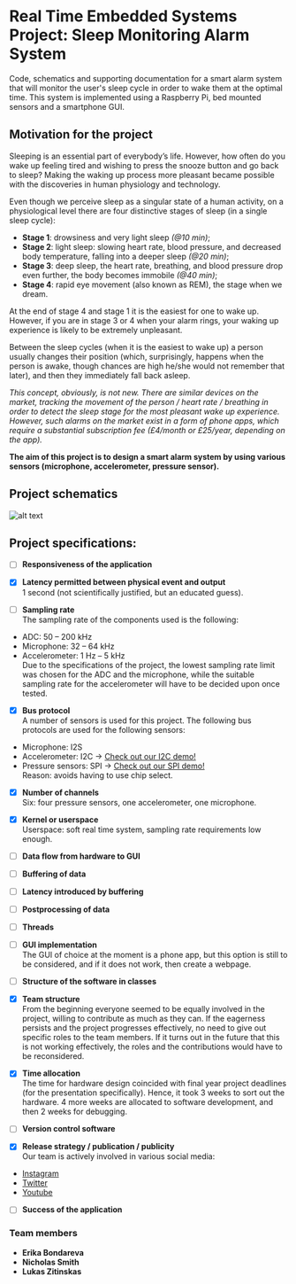 # Real Time Embedded Systems Project: Sleep Monitoring Alarm System

Code, schematics and supporting documentation for a smart alarm system that will monitor the user's sleep cycle in order to wake them at the optimal time. This system is implemented using a Raspberry Pi, bed mounted sensors and a smartphone GUI.

## Motivation for the project

Sleeping is an essential part of everybody’s life. However, how often do you wake up feeling tired and wishing to press the snooze button and go back to sleep? Making the waking up process more pleasant became possible with the discoveries in human physiology and technology.

Even though we perceive sleep as a singular state of a human activity, on a physiological level there are four distinctive stages of sleep (in a single sleep cycle):
- **Stage 1**: drowsiness and very light sleep *(@10 min)*;
- **Stage 2**: light sleep: slowing heart rate, blood pressure, and decreased body temperature, falling into a deeper sleep *(@20 min)*;
- **Stage 3**: deep sleep, the heart rate, breathing, and blood pressure drop even further, the body becomes immobile *(@40 min)*;
- **Stage 4**: rapid eye movement (also known as REM), the stage when we dream.

At the end of stage 4 and stage 1 it is the easiest for one to wake up. However, if you are in stage 3 or 4 when your alarm rings, your waking up experience is likely to be extremely unpleasant. 

Between the sleep cycles (when it is the easiest to wake up) a person usually changes their position (which, surprisingly, happens when the person is awake, though chances are high he/she would not remember that later), and then they immediately fall back asleep.

*This concept, obviously, is not new. There are similar devices on the market, tracking the movement of the person / heart rate / breathing in order to detect the sleep stage for the most pleasant wake up experience. However, such alarms on the market exist in a form of phone apps, which require a substantial subscription fee (£4/month or £25/year, depending on the app).*

**The aim of this project is to design a smart alarm system by using various sensors (microphone, accelerometer, pressure sensor).**

## Project schematics

![alt text](https://github.com/npes-95/sleeping-beauty/blob/master/smart_alarm_schematics.png)

## Project specifications:

- [ ] **Responsiveness of the application**

- [x] **Latency permitted between physical event and output** <br />
1 second (not scientifically justified, but an educated guess).

- [ ] **Sampling rate** <br />
The sampling rate of the components used is the following:
- ADC: 50 – 200 kHz
- Microphone: 32 – 64 kHz
- Accelerometer: 1 Hz – 5 kHz <br />
Due to the specifications of the project, the lowest sampling rate limit was chosen for the ADC and the microphone, while the suitable sampling rate for the accelerometer will have to be decided upon once tested.

- [x] **Bus protocol** <br />
A number of sensors is used for this project. The following bus protocols are used for the following sensors:
- Microphone: I2S
- Accelerometer: I2C -> [Check out our I2C demo!](https://youtu.be/kbwUbBWLsfQ)
- Pressure sensors: SPI -> [Check out our SPI demo!](https://youtu.be/tLUy4hVlnH0)<br />
Reason: avoids having to use chip select.

- [x] **Number of channels** <br />
Six: four pressure sensors, one accelerometer, one microphone.

- [x] **Kernel or userspace** <br />
Userspace: soft real time system, sampling rate requirements low enough.

- [ ] **Data flow from hardware to GUI**

- [ ] **Buffering of data**

- [ ] **Latency introduced by buffering**

- [ ] **Postprocessing of data**

- [ ] **Threads**

- [ ] **GUI implementation** <br />
The GUI of choice at the moment is a phone app, but this option is still to be considered, and if it does not work, then create a webpage.

- [ ] **Structure of the software in classes**

- [x] **Team structure** <br />
From the beginning everyone seemed to be equally involved in the project, willing to contribute as much as they can. If the eagerness persists and the project progresses effectively, no need to give out specific roles to the team members. If it turns out in the future that this is not working effectively, the roles and the contributions would have to be reconsidered.

- [x] **Time allocation** <br />
The time for hardware design coincided with final year project deadlines (for the presentation specifically). Hence, it took 3 weeks to sort out the hardware. 4 more weeks are allocated to software development, and then 2 weeks for debugging.

- [ ] **Version control software**

- [x] **Release strategy / publication / publicity** <br />
Our team is actively involved in various social media:
- [Instagram](https://www.instagram.com/sleeping.beauty.uofg/)
- [Twitter](https://twitter.com/SleepBeauty2018)
- [Youtube](https://www.youtube.com/channel/UCnenRGqD6ltJDOzgHJ9lT9g)

- [ ] **Success of the application**

### Team members
- **Erika Bondareva**
- **Nicholas Smith**
- **Lukas Zitinskas**
